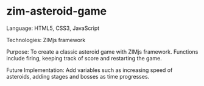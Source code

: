 # zim-asteroid-game

Language: HTML5, CSS3, JavaScript

Technologies: ZIMjs framework

Purpose: To create a classic asteroid game with ZIMjs framework. Functions include firing, keeping track of score and restarting the game.

Future Implementation: Add variables such as increasing speed of asteroids, adding stages and bosses as time progresses.

